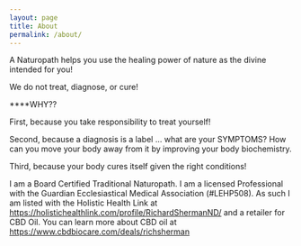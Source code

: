 ```yaml
---
layout: page
title: About
permalink: /about/
---
```


A Naturopath helps you use the healing power of nature as the divine intended for you!

We do not treat, diagnose, or cure!

****WHY??

First, because you take responsibility to treat yourself!

Second, because a diagnosis is a label ... what are your SYMPTOMS? How can you move your body away from it by improving your body biochemistry.

Third, because your body cures itself given the right conditions!

I am a Board Certified Traditional Naturopath. I am a licensed Professional with the Guardian Ecclesiastical Medical Association (#LEHP508). As such I am listed with the Holistic Health Link at <https://holistichealthlink.com/profile/RichardShermanND/> and a retailer for CBD Oil.  You can learn more about CBD oil at <https://www.cbdbiocare.com/deals/richsherman>
